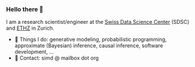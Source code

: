 ### Hello there 👋

I am a research scientist/engineer at the [Swiss Data Science Center](https://datascience.ch/) (SDSC) and [ETHZ](https://ethz.ch/en.html) in Zurich. 

- 🔭 Things I do: generative modeling, probabilistic programming, approximate (Bayesian) inference, causal inference, software development, ...
- 👋 Contact: simd @ mailbox dot org

